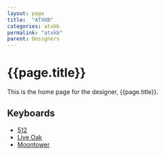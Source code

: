```yaml
---
layout: page
title:  "ATXKB"
categories: atxkb
permalink: "atxkb"
parent: Designers
---
```

# {{page.title}}

This is the home page for the designer, {{page.title}}.

## Keyboards

- [512](/atxkb/512)
- [Live Oak](/atxkb/live-oak)
- [Moontower](/atxkb/moontower)
